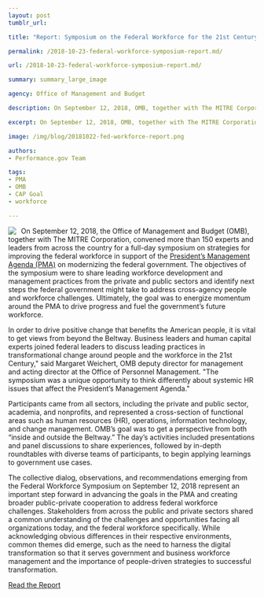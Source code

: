 ```yaml
---
layout: post
tumblr_url:

title: "Report: Symposium on the Federal Workforce for the 21st Century"

permalink: /2018-10-23-federal-workforce-symposium-report.md/

url: /2018-10-23-federal-workforce-symposium-report.md/

summary: summary_large_image

agency: Office of Management and Budget

description: On September 12, 2018, OMB, together with The MITRE Corporation, convened more than 150 experts and leaders from across the country for a full-day symposium on strategies for improving the federal workforce in support of the PMA on modernizing the federal government.

excerpt: On September 12, 2018, OMB, together with The MITRE Corporation, convened more than 150 experts and leaders from across the country for a full-day symposium on strategies for improving the federal workforce in support of the PMA on modernizing the federal government.

image: /img/blog/20181022-fed-workforce-report.png

authors:
- Performance.gov Team

tags:
- PMA
- OMB
- CAP Goal
- workforce

---
```



<a href="../CAP/Symposium-Report_Federal-Workforce-FINAL-101918.pdf" target="_blank"><img id="border-gray" align="left" style="margin-right:10px;" src="../img/Report-Cover-PNG-Small.png"></a>

On September 12, 2018, the Office of Management and Budget (OMB), together with The MITRE Corporation, convened more than 150 experts and leaders from across the country for a full-day symposium on strategies for improving the federal workforce in support of the [President’s Management Agenda (PMA)](../PMA/pma.html) on modernizing the federal government. The objectives of the symposium were to share leading workforce development and management practices from the private and public sectors and identify next steps the federal government might take to address cross-agency people and workforce challenges. Ultimately, the goal was to energize momentum around the PMA to drive progress and fuel the government’s future workforce.

<div class="testimonial-blockquote">
<p>In order to drive positive change that benefits the American people, it is vital to get views from beyond the Beltway. Business leaders and human capital experts joined federal leaders to discuss leading practices in transformational change around people and the workforce in the 21st Century," said Margaret Weichert, OMB deputy director for management and acting director at the Office of Personnel Management. "The symposium was a unique opportunity to think differently about systemic HR issues that affect the President’s Management Agenda."</p>
</div>

Participants came from all sectors, including the private and public sector, academia, and nonprofits, and represented a cross-section of functional areas such as human resources (HR), operations, information technology, and change management. OMB’s goal was to get a perspective from both “inside and outside the Beltway.” The day’s activities included presentations and panel discussions to share experiences, followed by in-depth roundtables with diverse teams of participants, to begin applying learnings to government use cases.

The collective dialog, observations, and recommendations emerging from the Federal Workforce Symposium on September 12, 2018 represent an important step forward in advancing the goals in the PMA and creating broader public-private cooperation to address federal workforce challenges. Stakeholders from across the public and private sectors shared a common understanding of the challenges and opportunities facing all organizations today, and the federal workforce specifically. While acknowledging obvious differences in their respective environments, common themes did emerge, such as the need to harness the digital transformation so that it serves government and business workforce management and the importance of people-driven strategies to successful transformation.

<a class="usa-button" href="../CAP/Symposium-Report_Federal-Workforce-FINAL-101918.pdf" target="_blank">Read the Report</a>
